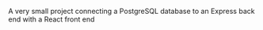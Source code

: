 A very small project connecting a PostgreSQL database to an Express back end with a React front end
